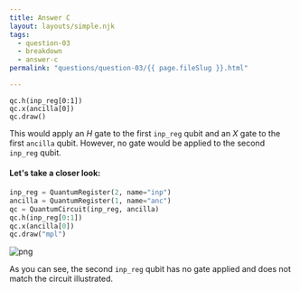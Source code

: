 ```yaml
---
title: Answer C
layout: layouts/simple.njk
tags:
  - question-03
  - breakdown
  - answer-c
permalink: "questions/question-03/{{ page.fileSlug }}.html"

---
```



    qc.h(inp_reg[0:1])  
    qc.x(ancilla[0])  
    qc.draw()  

This would apply an $H$ gate to the first `inp_reg` qubit and an $X$ gate to the first `ancilla` qubit.
However, no gate would be applied to the second `inp_reg` qubit.

#### Let's take a closer look:


```python
inp_reg = QuantumRegister(2, name="inp")
ancilla = QuantumRegister(1, name="anc")
qc = QuantumCircuit(inp_reg, ancilla)
qc.h(inp_reg[0:1])
qc.x(ancilla[0])
qc.draw("mpl")
```




    
![png](output_22_0.png)
    



As you can see, the second `inp_reg` qubit has no gate applied and does not match the circuit illustrated.